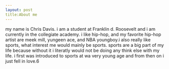 ```yaml
---
layout: post
title:About me
---
```

my name is Chris Davis. i am a student at Franklin d. Roosevelt and i am currently in the collegiate academy. i like hip-hop, and my favorite hip-hop artist are meek mill, yungeen ace, and NBA youngboy.i also really like sports, what interest me would mainly be sports. sports are a big part of my life because without it i literatly would not be doing any think else with my life. i first was introduced to sports at wa very young age and from then on i just fell in love.6                                                                                                                                                                                                                                                                                                                                                                                                                                                                                                                                                                                                                                                                                                                                                                                                                                                                                                                                                                                                                                                                                                                                                                                                                                                                                                                                                                                                                                                                                                                                                                                                                                                                                                                                                                                                                                                                                                                                                                                                                                                                                                  
